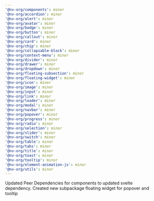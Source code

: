 ```yaml
---
'@nv-org/components': minor
'@nv-org/accordion': minor
'@nv-org/alert': minor
'@nv-org/avatar': minor
'@nv-org/badge': minor
'@nv-org/button': minor
'@nv-org/callout': minor
'@nv-org/card': minor
'@nv-org/chip': minor
'@nv-org/collapsable-block': minor
'@nv-org/context-menu': minor
'@nv-org/divider': minor
'@nv-org/drawer': minor
'@nv-org/dropdown': minor
'@nv-org/floating-subsection': minor
'@nv-org/floating-widget': minor
'@nv-org/icon': minor
'@nv-org/image': minor
'@nv-org/input': minor
'@nv-org/link': minor
'@nv-org/loader': minor
'@nv-org/modal': minor
'@nv-org/navbar': minor
'@nv-org/popover': minor
'@nv-org/progress': minor
'@nv-org/radio': minor
'@nv-org/selection': minor
'@nv-org/slider': minor
'@nv-org/switch': minor
'@nv-org/table': minor
'@nv-org/tabs': minor
'@nv-org/title': minor
'@nv-org/toast': minor
'@nv-org/tooltip': minor
'@nv-org/element-animation-js': minor
'@nv-org/utils': minor
---
```


Updated Peer Dependencies for components to updated svelte dependency. Created new subpackage floating widget for popover and tooltip
